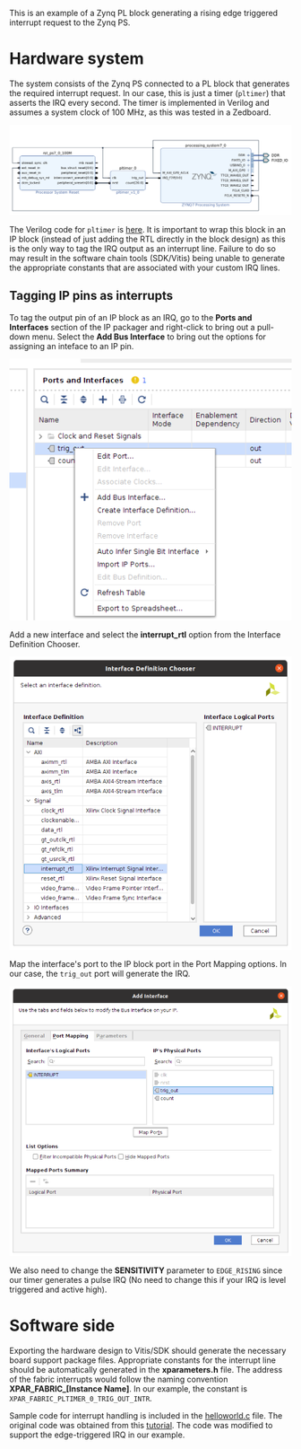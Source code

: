This is an example of a Zynq PL block generating a rising edge triggered interrupt request to the Zynq PS.

# Hardware system

The system consists of the Zynq PS connected to a PL block that generates the required interrupt request. In our case, this is just a timer (`pltimer`) that asserts the IRQ every second. The timer is implemented in Verilog and assumes a system clock of 100 MHz, as this was tested in a Zedboard.

![Block diagram](doc/system.png)

The Verilog code for `pltimer` is [here](pltimer.v). It is important to wrap this block in an IP block (instead of just adding the RTL directly in the block design) as this is the only way to tag the IRQ output as an interrupt line. Failure to do so may result in the software chain tools (SDK/Vitis) being unable to generate the appropriate constants that are associated with your custom IRQ lines.

## Tagging IP pins as interrupts

To tag the output pin of an IP block as an IRQ, go to the **Ports and Interfaces** section of the IP packager and right-click to bring out a pull-down menu. Select the **Add Bus Interface** to bring out the options for assigning an inteface to an IP pin.

![Ports and Interfaces](doc/interface.png)

Add a new interface and select the **interrupt_rtl** option from the Interface Definition Chooser.

![Interface Definition Chooser](doc/interface_defchooser.png)

Map the interface's port to the IP block port in the Port Mapping options. In our case, the `trig_out` port will generate the IRQ.

![Port Mapping](doc/interface_portmap.png)

We also need to change the **SENSITIVITY** parameter to `EDGE_RISING` since our timer generates a pulse IRQ (No need to change this if your IRQ is level triggered and active high).

# Software side

Exporting the hardware design to Vitis/SDK should generate the necessary board support package files. Appropriate constants for the interrupt line should be automatically generated in the **xparameters.h** file. The address of the fabric interrupts would follow the naming convention **XPAR_FABRIC_[Instance Name]**. In our example, the constant is `XPAR_FABRIC_PLTIMER_0_TRIG_OUT_INTR`.

Sample code for interrupt handling is included in the [helloworld.c](helloworld.c) file. The original code was obtained from this [tutorial](http://www.globaltek.kr/zynq-interrupt-example-tutorial/). The code was modified to support the edge-triggered IRQ in our example.